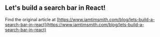 Let's build a search bar in React!
---
Find the original article at [https://www.iamtimsmith.com/blog/lets-build-a-search-bar-in-react](https://www.iamtimsmith.com/blog/lets-build-a-search-bar-in-react)

